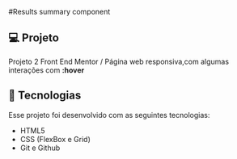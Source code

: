 #Results summary component

## 💻 Projeto 
Projeto 2 Front End Mentor / Página web responsiva,com algumas interações com **:hover**

## 🚀 Tecnologias 
Esse projeto foi desenvolvido com as seguintes tecnologias:

- HTML5
- CSS (FlexBox e Grid)
- Git e Github
